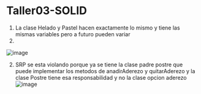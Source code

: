 # Taller03-SOLID

1. La clase Helado y Pastel hacen exactamente lo mismo y tiene las mismas variables pero a futuro pueden variar
2.  
![image](https://user-images.githubusercontent.com/75048588/121569061-03e60780-c9e6-11eb-96f3-9b7d32880463.png)

2. SRP se esta violando porque ya se tiene la clase padre postre que puede implementar los metodos de anadirAderezo y quitarAderezo y la clase Postre tiene esa responsabilidad y no la clase opcion aderezo
![image](https://user-images.githubusercontent.com/75048588/121571045-2547f300-c9e8-11eb-96e0-83af9cfd66f7.png)
